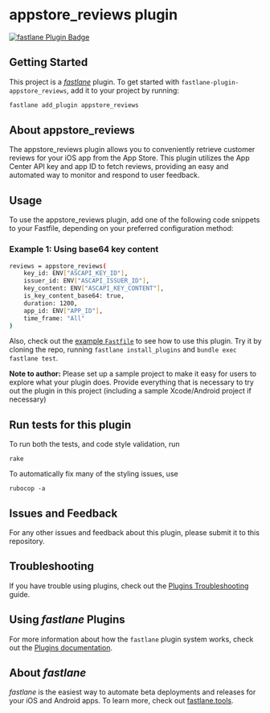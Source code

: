 # appstore_reviews plugin

[![fastlane Plugin Badge](https://rawcdn.githack.com/fastlane/fastlane/master/fastlane/assets/plugin-badge.svg)](https://rubygems.org/gems/fastlane-plugin-appstore_reviews)

## Getting Started

This project is a [_fastlane_](https://github.com/fastlane/fastlane) plugin. To get started with `fastlane-plugin-appstore_reviews`, add it to your project by running:

```bash
fastlane add_plugin appstore_reviews
```

## About appstore_reviews

The appstore_reviews plugin allows you to conveniently retrieve customer reviews for your iOS app from the App Store. This plugin utilizes the App Center API key and app ID to fetch reviews, providing an easy and automated way to monitor and respond to user feedback.

## Usage

To use the appstore_reviews plugin, add one of the following code snippets to your Fastfile, depending on your preferred configuration method:

### Example 1: Using base64 key content

```bash
reviews = appstore_reviews(
    key_id: ENV["ASCAPI_KEY_ID"],
    issuer_id: ENV["ASCAPI_ISSUER_ID"],
    key_content: ENV["ASCAPI_KEY_CONTENT"],
    is_key_content_base64: true,
    duration: 1200,
    app_id: ENV["APP_ID"],
    time_frame: "All"
)
```

Also, check out the [example `Fastfile`](fastlane/Fastfile) to see how to use this plugin. Try it by cloning the repo, running `fastlane install_plugins` and `bundle exec fastlane test`.

**Note to author:** Please set up a sample project to make it easy for users to explore what your plugin does. Provide everything that is necessary to try out the plugin in this project (including a sample Xcode/Android project if necessary)

## Run tests for this plugin

To run both the tests, and code style validation, run

```
rake
```

To automatically fix many of the styling issues, use
```
rubocop -a
```

## Issues and Feedback

For any other issues and feedback about this plugin, please submit it to this repository.

## Troubleshooting

If you have trouble using plugins, check out the [Plugins Troubleshooting](https://docs.fastlane.tools/plugins/plugins-troubleshooting/) guide.

## Using _fastlane_ Plugins

For more information about how the `fastlane` plugin system works, check out the [Plugins documentation](https://docs.fastlane.tools/plugins/create-plugin/).

## About _fastlane_

_fastlane_ is the easiest way to automate beta deployments and releases for your iOS and Android apps. To learn more, check out [fastlane.tools](https://fastlane.tools).
